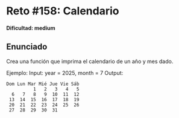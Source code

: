 # Reto #158: Calendario

#### Dificultad: medium

## Enunciado

Crea una función que imprima el calendario de un año y mes dado.

Ejemplo:
Input: year = 2025, month = 7
Output:

```
Dom Lun Mar Mié Jue Vie Sáb
          1   2   3   4   5
  6   7   8   9  10  11  12
 13  14  15  16  17  18  19
 20  21  22  23  24  25  26
 27  28  29  30  31
```
